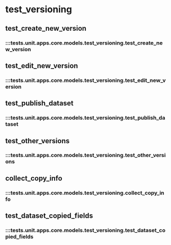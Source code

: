 # test_versioning

## test_create_new_version

### :::tests.unit.apps.core.models.test_versioning.test_create_new_version

## test_edit_new_version

### :::tests.unit.apps.core.models.test_versioning.test_edit_new_version

## test_publish_dataset

### :::tests.unit.apps.core.models.test_versioning.test_publish_dataset

## test_other_versions

### :::tests.unit.apps.core.models.test_versioning.test_other_versions

## collect_copy_info

### :::tests.unit.apps.core.models.test_versioning.collect_copy_info

## test_dataset_copied_fields

### :::tests.unit.apps.core.models.test_versioning.test_dataset_copied_fields

